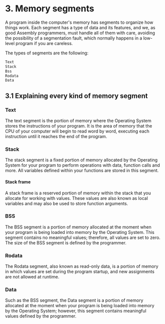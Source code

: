 # 3. Memory segments
A program inside the computer's memory has segments to organize how things work. Each segment has a type of data and its features, and we, as good Assembly programmers, must handle all of them with care, avoiding the possibility of a segmentation fault, which normally happens in a low-level program if you are careless.

The types of segments are the following:

```txt
Text
Stack
Bss
Rodata
Data
```

## 3.1 Explaining every kind of memory segment

### Text
The text segment is the portion of memory where the Operating System stores the instructions of your program. It is the area of memory that the CPU of your computer will begin to read word by word, executing each instruction until it reaches the end of the program.

### Stack
The stack segment is a fixed portion of memory allocated by the Operating System for your program to perform operations with data, function calls and more. All variables defined within your functions are stored in this segment.

#### Stack frame
A stack frame is a reserved portion of memory within the stack that you allocate for working with values. These values are also known as local variables and may also be used to store function arguments.

### BSS
The BSS segment is a portion of memory allocated at the moment when your program is being loaded into memory by the Operating System. This segment contains no meaningful values; therefore, all values are set to zero. The size of the BSS segment is defined by the programmer.

### Rodata
The Rodata segment, also known as read-only data, is a portion of memory in which values are set during the program startup, and new assignments are not allowed at runtime.

### Data
Such as the BSS segment, the Data segment is a portion of memory allocated at the moment when your program is being loaded into memory by the Operating System; however, this segment contains meaningful values defined by the programmer.
